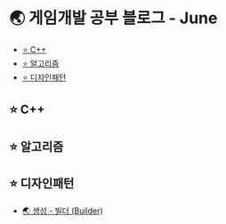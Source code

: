 # 🌏 게임개발 공부 블로그 - June
<!-- TOC tocDepth:2..3 chapterDepth:2..6 -->

- [⭐ C++](#-c)
- [⭐ 알고리즘](#-알고리즘)
- [⭐ 디자인패턴](#-디자인패턴)

<!-- /TOC -->

## ⭐ C++

## ⭐ 알고리즘

## ⭐ 디자인패턴

- [🌏 생성 - 빌더 (Builder)](DP_Builder.md)
